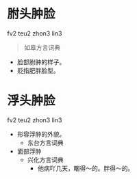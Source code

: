 # 胕头肿脸
fv2 teu2 zhon3 lin3
> 如皋方言词典
- 脸部胕肿的样子。
- 贬指肥胖脸型。





# 浮头肿脸
fv2 teu2 zhon3 lin3
+ 形容浮肿的外貌。
  * 东台方言词典
+ 面部浮肿
  * 兴化方言词典
    - 他病吖几天，睏得～的。胖得～的。
